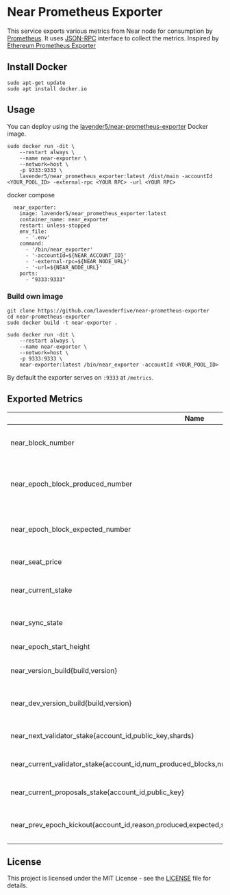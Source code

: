 # Near Prometheus Exporter

This service exports various metrics from Near node for consumption by [Prometheus](https://prometheus.io). It uses [JSON-RPC](https://docs.near.org/docs/interaction/rpc) interface to collect the metrics. Inspired by [Ethereum Prometheus Exporter](https://github.com/31z4/ethereum-prometheus-exporter)

## Install Docker
```
sudo apt-get update
sudo apt install docker.io
```

## Usage

You can deploy using the [lavender5/near-prometheus-exporter](https://hub.docker.com/r/lavender5/near_prometheus_exporter) Docker image.

```
sudo docker run -dit \
    --restart always \
    --name near-exporter \
    --network=host \
    -p 9333:9333 \
    lavender5/near_prometheus_exporter:latest /dist/main -accountId <YOUR_POOL_ID> -external-rpc <YOUR RPC> -url <YOUR RPC>
```

docker compose
```
  near_exporter:
    image: lavender5/near_prometheus_exporter:latest
    container_name: near_exporter
    restart: unless-stopped
    env_file:
      - '.env'
    command:
      - '/bin/near_exporter'
      - '-accountId=${NEAR_ACCOUNT_ID}'
      - '-external-rpc=${NEAR_NODE_URL}'
      - '-url=${NEAR_NODE_URL}'
    ports:
      - "9333:9333"
```

### Build own image

```
git clone https://github.com/lavenderfive/near-prometheus-exporter
cd near-prometheus-exporter
sudo docker build -t near-exporter .
```

```
sudo docker run -dit \
    --restart always \
    --name near-exporter \
    --network=host \
    -p 9333:9333 \
    near-exporter:latest /bin/near_exporter -accountId <YOUR_POOL_ID>
```

By default the exporter serves on `:9333` at `/metrics`.

## Exported Metrics

| Name | Description |
| ---- | ----------- |
| near_block_number | The number of most recent block |
| near_epoch_block_produced_number | The number of blocks produced in epoch |
| near_epoch_block_expected_number | The number of block expected in epoch |
| near_seat_price | The current seat price |
| near_current_stake | The current stake of a given account id |
| near_sync_state | The current sync state of node |
| near_epoch_start_height | The epoch start height |
| near_version_build{build,version} | The version build of the near node |
| near_dev_version_build{build,version} | The version build of of the public rpc node |
| near_next_validator_stake{account_id,public_key,shards} | The next stake of epoch |
| near_current_validator_stake{account_id,num_produced_blocks,num_expected_blocks,public_key,shards,slashed} |  The current stake of epoch |
| near_current_proposals_stake{account_id,public_key} | The current stake proposals  |
| near_prev_epoch_kickout{account_id,reason,produced,expected,stake_u128,threshold_u128} | Previous epoch kicked out validators |

## License

This project is licensed under the MIT License - see the [LICENSE](LICENSE) file for details.
